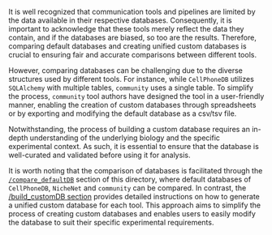 It is well recognized that communication tools and pipelines are limited by the data available in their respective databases. Consequently, it is important to acknowledge that these tools merely reflect the data they contain, and if the databases are biased, so too are the results. Therefore, comparing default databases and creating unified custom databases is crucial to ensuring fair and accurate comparisons between different tools.

However, comparing databases can be challenging due to the diverse structures used by different tools. For instance, while `CellPhoneDB` utilizes `SQLAlchemy` with multiple tables, `community` uses a single table. To simplify the process, `community` tool authors have designed the tool in a user-friendly manner, enabling the creation of custom databases through spreadsheets or by exporting and modifying the default database as a csv/tsv file.

Notwithstanding, the process of building a custom database requires an in-depth understanding of the underlying biology and the specific experimental context. As such, it is essential to ensure that the database is well-curated and validated before using it for analysis.


It is worth noting that the comparison of databases is facilitated through the [`/compare_defaultDB`](./compare_defaultDB) section of this directory, where default databases of `CellPhoneDB`, `NicheNet` and `community` can be compared. In contrast, the [/build_customDB section](./customDB_building) provides detailed instructions on how to generate a unified custom database for each tool. This approach aims to simplify the process of creating custom databases and enables users to easily modify the database to suit their specific experimental requirements. 
